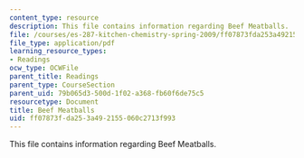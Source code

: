 ```yaml
---
content_type: resource
description: This file contains information regarding Beef Meatballs.
file: /courses/es-287-kitchen-chemistry-spring-2009/ff07873fda253a492155060c2713f993_MITES_287S09_read14.pdf
file_type: application/pdf
learning_resource_types:
- Readings
ocw_type: OCWFile
parent_title: Readings
parent_type: CourseSection
parent_uid: 79b065d3-500d-1f02-a368-fb60f6de75c5
resourcetype: Document
title: Beef Meatballs
uid: ff07873f-da25-3a49-2155-060c2713f993
---
```

This file contains information regarding Beef Meatballs.

